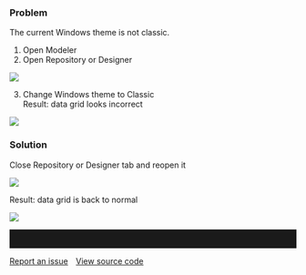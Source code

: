 ### Problem

The current Windows theme is not classic.  
1. Open Modeler  
2. Open Repository or Designer

![](//images.ctfassets.net/utx1h0gfm1om/3xFwQU8FlKikwc4oQW8aki/b04492c0377b39bc6f6e8fe52d61f57f/328011.png)

3. Change Windows theme to Classic  
Result: data grid looks incorrect

![](//images.ctfassets.net/utx1h0gfm1om/4tX406bTOEakscicU8eyOy/aa78f1c48d4ecc48ce38c7ca2a9e8351/328012.png)

### Solution

Close Repository or Designer tab and reopen it

![](//images.ctfassets.net/utx1h0gfm1om/XPf4Z97fkQG2uaUcQuq8y/3e6a39b4bd6b76225df7fa7429804025/328013.png)

Result: data grid is back to normal

![](//images.ctfassets.net/utx1h0gfm1om/3BkKA8NlLWeS6eqCIaEYqs/cee890ad424482c6ebf1a853fff62980/328014.png)


<hr style="padding-top:2rem" />
<a href="https://github.com/process4/docs/issues" target="_blank" class="bgw btn btn-primary btn-lg shadow-sm">Report an issue</a>
<a href="https://github.com/process4/docs" target="_blank" class="bgw btn btn-primary btn-lg shadow-sm" style="margin-left:10px;">View source code</a>